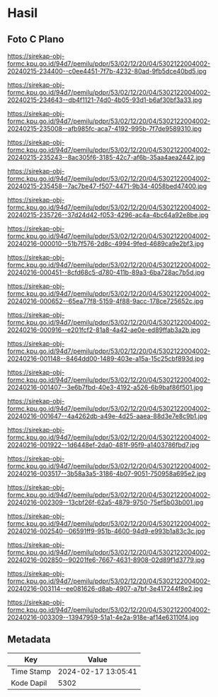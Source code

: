 # Hasil

## Foto C Plano

https://sirekap-obj-formc.kpu.go.id/94d7/pemilu/pdpr/53/02/12/20/04/5302122004002-20240215-234400--c0ee4451-7f7b-4232-80ad-9fb5dce40bd5.jpg

https://sirekap-obj-formc.kpu.go.id/94d7/pemilu/pdpr/53/02/12/20/04/5302122004002-20240215-234643--db4f1121-74d0-4b05-93d1-b6af30bf3a33.jpg

https://sirekap-obj-formc.kpu.go.id/94d7/pemilu/pdpr/53/02/12/20/04/5302122004002-20240215-235008--afb985fc-aca7-4192-995b-7f7de9589310.jpg

https://sirekap-obj-formc.kpu.go.id/94d7/pemilu/pdpr/53/02/12/20/04/5302122004002-20240215-235243--8ac305f6-3185-42c7-af6b-35aa4aea2442.jpg

https://sirekap-obj-formc.kpu.go.id/94d7/pemilu/pdpr/53/02/12/20/04/5302122004002-20240215-235458--7ac7be47-f507-4471-9b34-4058bed47400.jpg

https://sirekap-obj-formc.kpu.go.id/94d7/pemilu/pdpr/53/02/12/20/04/5302122004002-20240215-235726--37d24d42-f053-4296-ac4a-4bc64a92e8be.jpg

https://sirekap-obj-formc.kpu.go.id/94d7/pemilu/pdpr/53/02/12/20/04/5302122004002-20240216-000010--51b7f576-2d8c-4994-9fed-4689ca9e2bf3.jpg

https://sirekap-obj-formc.kpu.go.id/94d7/pemilu/pdpr/53/02/12/20/04/5302122004002-20240216-000451--8cfd68c5-d780-411b-89a3-6ba728ac7b5d.jpg

https://sirekap-obj-formc.kpu.go.id/94d7/pemilu/pdpr/53/02/12/20/04/5302122004002-20240216-000652--65ea77f8-5159-4f88-9acc-178ce725652c.jpg

https://sirekap-obj-formc.kpu.go.id/94d7/pemilu/pdpr/53/02/12/20/04/5302122004002-20240216-000916--e201fcf2-81a8-4a42-ae0e-ed89ffab3a2b.jpg

https://sirekap-obj-formc.kpu.go.id/94d7/pemilu/pdpr/53/02/12/20/04/5302122004002-20240216-001148--8464dd00-1489-403e-a15a-15c25cbf893d.jpg

https://sirekap-obj-formc.kpu.go.id/94d7/pemilu/pdpr/53/02/12/20/04/5302122004002-20240216-001407--3e6b7fbd-40e3-4192-a526-6b9baf86f501.jpg

https://sirekap-obj-formc.kpu.go.id/94d7/pemilu/pdpr/53/02/12/20/04/5302122004002-20240216-001647--4a4262db-a49e-4d25-aaea-88d3e7e8c9b1.jpg

https://sirekap-obj-formc.kpu.go.id/94d7/pemilu/pdpr/53/02/12/20/04/5302122004002-20240216-001922--1d6448ef-2da0-481f-95f9-a1403786fbd7.jpg

https://sirekap-obj-formc.kpu.go.id/94d7/pemilu/pdpr/53/02/12/20/04/5302122004002-20240216-003517--3b58a3a5-3186-4b07-9051-750958a695e2.jpg

https://sirekap-obj-formc.kpu.go.id/94d7/pemilu/pdpr/53/02/12/20/04/5302122004002-20240216-002309--13cbf26f-62a5-4879-9750-75ef5b03b001.jpg

https://sirekap-obj-formc.kpu.go.id/94d7/pemilu/pdpr/53/02/12/20/04/5302122004002-20240216-002540--06591ff9-951b-4600-94d9-e993b1a83c3c.jpg

https://sirekap-obj-formc.kpu.go.id/94d7/pemilu/pdpr/53/02/12/20/04/5302122004002-20240216-002850--90201fe6-7667-4631-8908-02d89f1d3779.jpg

https://sirekap-obj-formc.kpu.go.id/94d7/pemilu/pdpr/53/02/12/20/04/5302122004002-20240216-003114--ee081626-d8ab-4907-a7bf-3e417244f8e2.jpg

https://sirekap-obj-formc.kpu.go.id/94d7/pemilu/pdpr/53/02/12/20/04/5302122004002-20240216-003309--13947959-51a1-4e2a-918e-af14e63110f4.jpg


## Metadata

| Key        | Value               |
| ---------- | ------------------- |
| Time Stamp | 2024-02-17 13:05:41 |
| Kode Dapil | 5302                |



